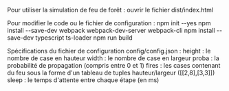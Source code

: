 Pour utiliser la simulation de feu de forêt : ouvrir le fichier dist/index.html

Pour modifier le code ou le fichier de configuration :
npm init --yes
npm install --save-dev webpack webpack-dev-server webpack-cli
npm install --save-dev typescript ts-loader
npm run build

Spécifications du fichier de configuration config/config.json :
height : le nombre de case en hauteur
width : le nombre de case en largeur
proba : la probabilité de propagation (compris entre 0 et 1)
fires : les cases contenant du feu sous la forme d'un tableau de tuples hauteur/largeur ([[2,8],[3,3]])
sleep : le temps d'attente entre chaque étape (en ms)